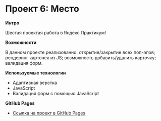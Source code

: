 # Проект 6: Место

**Интро**

Шестая проектая работа в Яндекс Практикум!

**Возможности**

В данном проекте реализованно: открытие/закрытие всех поп-апов; рендеринг карточек из JS; возможность добавить/удалить карточку; валидация форм.

**Используемые технологии**

- Адаптивная верстка
- JavaScript
- Валидация форм с помощью JavaScript

**GitHub Pages**

- [Ссылка на проект в GitHub Pages](https://knprcta.github.io/mesto/index.html)

